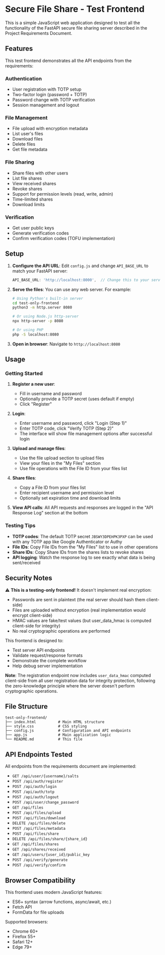 # Secure File Share - Test Frontend

This is a simple JavaScript web application designed to test all the functionality of the FastAPI secure file sharing server described in the Project Requirements Document.

## Features

This test frontend demonstrates all the API endpoints from the requirements:

### Authentication
- User registration with TOTP setup
- Two-factor login (password + TOTP)
- Password change with TOTP verification
- Session management and logout

### File Management
- File upload with encryption metadata
- List user's files
- Download files
- Delete files
- Get file metadata

### File Sharing
- Share files with other users
- List file shares
- View received shares
- Revoke shares
- Support for permission levels (read, write, admin)
- Time-limited shares
- Download limits

### Verification
- Get user public keys
- Generate verification codes
- Confirm verification codes (TOFU implementation)

## Setup

1. **Configure the API URL**: Edit `config.js` and change `API_BASE_URL` to match your FastAPI server:
   ```javascript
   API_BASE_URL: 'http://localhost:8000',  // Change this to your server URL
   ```

2. **Serve the files**: You can use any web server. For example:
   ```bash
   # Using Python's built-in server
   cd test-only-frontend
   python3 -m http.server 8080
   
   # Or using Node.js http-server
   npx http-server -p 8080
   
   # Or using PHP
   php -S localhost:8080
   ```

3. **Open in browser**: Navigate to `http://localhost:8080`

## Usage

### Getting Started

1. **Register a new user**:
   - Fill in username and password
   - Optionally provide a TOTP secret (uses default if empty)
   - Click "Register"

2. **Login**:
   - Enter username and password, click "Login (Step 1)"
   - Enter TOTP code, click "Verify TOTP (Step 2)"
   - The interface will show file management options after successful login

3. **Upload and manage files**:
   - Use the file upload section to upload files
   - View your files in the "My Files" section
   - Use file operations with the File ID from your files list

4. **Share files**:
   - Copy a File ID from your files list
   - Enter recipient username and permission level
   - Optionally set expiration time and download limits

5. **View API calls**: All API requests and responses are logged in the "API Response Log" section at the bottom

### Testing Tips

- **TOTP codes**: The default TOTP secret `JBSWY3DPEHPK3PXP` can be used with any TOTP app like Google Authenticator or Authy
- **File IDs**: Copy File IDs from the "My Files" list to use in other operations
- **Share IDs**: Copy Share IDs from the shares lists to revoke shares
- **API logging**: Watch the response log to see exactly what data is being sent/received

## Security Notes

⚠️ **This is a testing-only frontend!** It doesn't implement real encryption:

- Passwords are sent in plaintext (the real server should hash them client-side)
- Files are uploaded without encryption (real implementation would encrypt client-side)
- HMAC values are fake/test values (but user_data_hmac is computed client-side for integrity)
- No real cryptographic operations are performed

This frontend is designed to:
- Test server API endpoints
- Validate request/response formats
- Demonstrate the complete workflow
- Help debug server implementation

**Note**: The registration endpoint now includes `user_data_hmac` computed client-side from all user registration data for integrity protection, following the zero-knowledge principle where the server doesn't perform cryptographic operations.

## File Structure

```
test-only-frontend/
├── index.html          # Main HTML structure
├── style.css           # CSS styling
├── config.js           # Configuration and API endpoints
├── app.js              # Main application logic
└── README.md           # This file
```

## API Endpoints Tested

All endpoints from the requirements document are implemented:

- `GET /api/user/{username}/salts`
- `POST /api/auth/register`
- `POST /api/auth/login`
- `POST /api/auth/totp`
- `POST /api/auth/logout`
- `POST /api/user/change_password`
- `GET /api/files`
- `POST /api/files/upload`
- `POST /api/files/download`
- `DELETE /api/files/delete`
- `POST /api/files/metadata`
- `POST /api/files/share`
- `DELETE /api/files/share/{share_id}`
- `GET /api/files/shares`
- `GET /api/shares/received`
- `GET /api/users/{user_id}/public_key`
- `POST /api/verify/generate`
- `POST /api/verify/confirm`

## Browser Compatibility

This frontend uses modern JavaScript features:
- ES6+ syntax (arrow functions, async/await, etc.)
- Fetch API
- FormData for file uploads

Supported browsers:
- Chrome 60+
- Firefox 55+
- Safari 12+
- Edge 79+ 